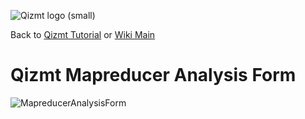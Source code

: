 <a href='Hidden comment: Image:'></a><img src='http://qizmt.googlecode.com/svn/wiki/images/Qizmt_logo_small.png' alt='Qizmt logo (small)' />

Back to <a href='Hidden comment: Link:'></a>[Qizmt Tutorial](MySpaceQizmtTutorial.md) or <a href='Hidden comment: Link:'></a>[Wiki Main](Main.md)



# Qizmt Mapreducer Analysis Form #

<a href='Hidden comment: Image:'></a><img src='http://qizmt.googlecode.com/svn/wiki/images/Qizmt_MapreducerAnalysisForm.png' alt='MapreducerAnalysisForm' />